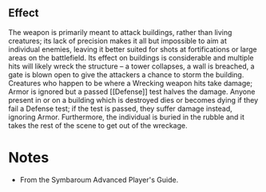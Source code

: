 ## Effect
The weapon is primarily meant to attack buildings, rather than living creatures; its lack of precision makes it all but impossible to aim at individual enemies, leaving it better suited for shots at fortifications or large areas on the battlefield. Its effect on buildings is considerable and multiple hits will likely wreck the structure – a tower collapses, a wall is breached, a gate is blown open to give the attackers a chance to storm the building. Creatures who happen to be where a Wrecking weapon hits take damage; Armor is ignored but a passed [[Defense]] test halves the damage. Anyone present in or on a building which is destroyed dies or becomes dying if they fail a Defense test; if the test is passed, they suffer damage instead, ignoring Armor. Furthermore, the individual is buried in the rubble and it takes the rest of the scene to get out of the wreckage.
# Notes
* From the Symbaroum Advanced Player's Guide.